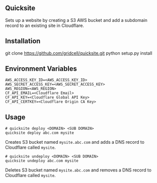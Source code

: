Quicksite
---------

Sets up a website by creating a S3 AWS bucket and add a subdomain record to an existing site in Cloudflare.  


## Installation

git clone https://github.com/gridcell/quicksite.git
python setup.py install


## Environment Variables

```
AWS_ACCESS_KEY_ID=<AWS_ACCESS_KEY_ID>
AWS_SECRET_ACCESS_KEY=<AWS_SECRET_ACCESS_KEY>
AWS_REGION=<AWS_REGION>
CF_API_EMAIL=<Cloudflare Email>
CF_API_KEY=<Cloudflare Global API Key>
CF_API_CERTKEY=<Cloudflare Origin CA Key>
```

## Usage

```
# quicksite deploy <DOMAIN> <SUB DOMAIN>
quicksite deploy abc.com mysite
```
Creates S3 bucket named `mysite.abc.com` and adds a DNS record to Cloudflare called `mysite`.


```
# quicksite undeploy <DOMAIN> <SUB DOMAIN>
quicksite undeploy abc.com mysite
```
Deletes S3 bucket named `mysite.abc.com` and removes a DNS record to Cloudflare called `mysite`.